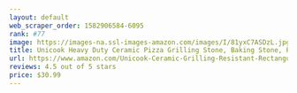 ```yaml
---
layout: default 
﻿web_scraper_order: 1582906584-6095
rank: #77
image: https://images-na.ssl-images-amazon.com/images/I/81yxC7ASDzL.jpg
title: Unicook Heavy Duty Ceramic Pizza Grilling Stone, Baking Stone, Pizza Pan, Perfect for Oven, BBQ…
url: https://www.amazon.com/Unicook-Ceramic-Grilling-Resistant-Rectangular/dp/B06XGV3RS4/ref=zg_mw_lawn-garden_77?_encoding=UTF8&psc=1&refRID=N2N6WQVV95K578DRNN9Q
reviews: 4.5 out of 5 stars
price: $30.99 
---
```

